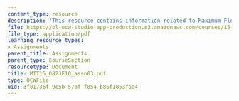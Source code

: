 ```yaml
---
content_type: resource
description: 'This resource contains information related to Maximum Flows: Basic Ideas.'
file: https://ol-ocw-studio-app-production.s3.amazonaws.com/courses/15-082j-network-optimization-fall-2010/3f01736f9c5b57bff854b86f1853faa4_MIT15_082JF10_assn03.pdf
file_type: application/pdf
learning_resource_types:
- Assignments
parent_title: Assignments
parent_type: CourseSection
resourcetype: Document
title: MIT15_082JF10_assn03.pdf
type: OCWFile
uid: 3f01736f-9c5b-57bf-f854-b86f1853faa4
---
```

